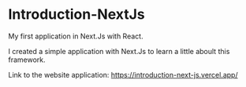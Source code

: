 # Introduction-NextJs
My first application in Next.Js with React.

I created a simple application with Next.Js to learn a little aboult this framework.

Link to the website application: https://introduction-next-js.vercel.app/
